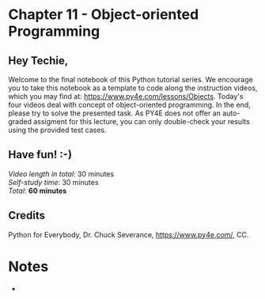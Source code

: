 
# Chapter 11 - Object-oriented Programming
## Hey Techie,   
Welcome to the final notebook of this Python tutorial series. We encourage you to take this notebook as a template to code along the instruction videos, which you may find at: https://www.py4e.com/lessons/Objects. Today's four videos deal with concept of object-oriented programming. In the end, please try to solve the presented task. As PY4E does not offer an auto-graded assigment for this lecture, you can only double-check your results using the provided test cases.

## Have fun! :-)   
*Video length in total*: 30 minutes   
*Self-study time*: 30 minutes   
*Total*: **60 minutes**   
## Credits
Python for Everybody, Dr. Chuck Severance, https://www.py4e.com/, CC.

# Notes

- 

